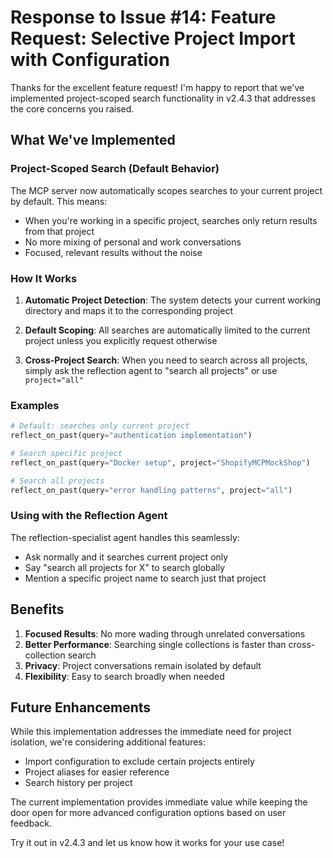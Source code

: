 # Response to Issue #14: Feature Request: Selective Project Import with Configuration

Thanks for the excellent feature request! I'm happy to report that we've implemented project-scoped search functionality in v2.4.3 that addresses the core concerns you raised.

## What We've Implemented

### Project-Scoped Search (Default Behavior)
The MCP server now automatically scopes searches to your current project by default. This means:
- When you're working in a specific project, searches only return results from that project
- No more mixing of personal and work conversations
- Focused, relevant results without the noise

### How It Works

1. **Automatic Project Detection**: The system detects your current working directory and maps it to the corresponding project

2. **Default Scoping**: All searches are automatically limited to the current project unless you explicitly request otherwise

3. **Cross-Project Search**: When you need to search across all projects, simply ask the reflection agent to "search all projects" or use `project="all"`

### Examples

```python
# Default: searches only current project
reflect_on_past(query="authentication implementation")

# Search specific project
reflect_on_past(query="Docker setup", project="ShopifyMCPMockShop")

# Search all projects
reflect_on_past(query="error handling patterns", project="all")
```

### Using with the Reflection Agent

The reflection-specialist agent handles this seamlessly:
- Ask normally and it searches current project only
- Say "search all projects for X" to search globally
- Mention a specific project name to search just that project

## Benefits

1. **Focused Results**: No more wading through unrelated conversations
2. **Better Performance**: Searching single collections is faster than cross-collection search
3. **Privacy**: Project conversations remain isolated by default
4. **Flexibility**: Easy to search broadly when needed

## Future Enhancements

While this implementation addresses the immediate need for project isolation, we're considering additional features:
- Import configuration to exclude certain projects entirely
- Project aliases for easier reference
- Search history per project

The current implementation provides immediate value while keeping the door open for more advanced configuration options based on user feedback.

Try it out in v2.4.3 and let us know how it works for your use case!